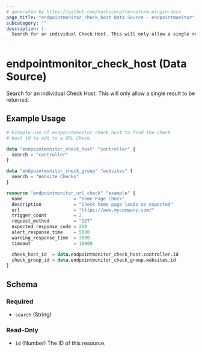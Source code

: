 ```yaml
---
# generated by https://github.com/hashicorp/terraform-plugin-docs
page_title: "endpointmonitor_check_host Data Source - endpointmonitor"
subcategory: ""
description: |-
  Search for an individual Check Host. This will only allow a single result to be returned.
---
```


# endpointmonitor_check_host (Data Source)

Search for an individual Check Host. This will only allow a single result to be returned.

## Example Usage

```terraform
# Example use of endpointmonitor_check_host to find the check 
# host id to add to a URL Check.

data "endpointmonitor_check_host" "controller" {
  search = "controller"
}

data "endpointmonitor_check_group" "websites" {
  search = "Website Checks"
}

resource "endpointmonitor_url_check" "example" {
  name                   = "Home Page Check"
  description            = "Check home page loads as expected"
  url                    = "https://www.mycompany.com/"
  trigger_count          = 2
  request_method         = "GET"
  expected_response_code = 200
  alert_response_time    = 5000
  warning_response_time  = 3000
  timeout                = 10000

  check_host_id  = data.endpointmonitor_check_host.controller.id
  check_group_id = data.endpointmonitor_check_group.websites.id
}
```

<!-- schema generated by tfplugindocs -->
## Schema

### Required

- `search` (String)

### Read-Only

- `id` (Number) The ID of this resource.


